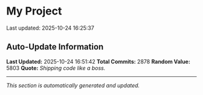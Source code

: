 # My Project


Last updated: 2025-10-24 16:25:37





































































































































































































































































































































































































































































































































































































































































































































































































































































































































































































































































































































































































































































































































































































































































































































































































































































































































































































































































































































































































































































































































































































































































































































































































































































































































































































































































































































































































































































































































































































































































































































































































































































































































































































## Auto-Update Information

**Last Updated:** 2025-10-24 16:51:42
**Total Commits:** 2878
**Random Value:** 5803
**Quote:** _Shipping code like a boss._

---
_This section is automatically generated and updated._